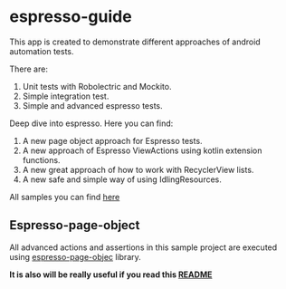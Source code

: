 # espresso-guide

This app is created to demonstrate different approaches of android automation tests.

There are:
1. Unit tests with Robolectric and Mockito.
2. Simple integration test.
3. Simple and advanced espresso tests.

Deep dive into espresso. Here you can find:

1. A new page object approach for Espresso tests.
2. A new approach of Espresso ViewActions using kotlin extension functions.
3. A new great approach of how to work with RecyclerView lists. 
4. A new safe and simple way of using IdlingResources.

All samples you can find [here](https://github.com/alex-tiurin/espresso-guide/tree/master/app/src/androidTest/java/com/atiurin/espressoguide)

## Espresso-page-object

All advanced actions and assertions in this sample project are executed using [espresso-page-objec](https://github.com/alex-tiurin/espresso-page-object) library.

**It is also will be really useful if you read this [README](https://github.com/alex-tiurin/espresso-page-object)**
